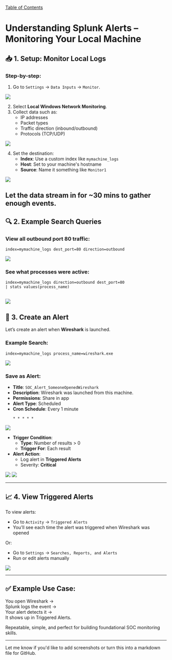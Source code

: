 [Table of Contents](https://github.com/drajaram614/SPLUNK/blob/main/README.md)

# Understanding Splunk Alerts – Monitoring Your Local Machine

## 📥 1. **Setup: Monitor Local Logs**

### Step-by-step:

1. Go to `Settings` → `Data Inputs` → `Monitor`.

![ ](img/103.png)

2. Select **Local Windows Network Monitoring**.
3. Collect data such as:
   - IP addresses
   - Packet types
   - Traffic direction (inbound/outbound)
   - Protocols (TCP/UDP)

![ ](img/104.png)

4. Set the destination:
   - **Index**: Use a custom index like `mymachine_logs`
   - **Host**: Set to your machine's hostname
   - **Source**: Name it something like `Monitor1`

![ ](img/105.png)

Let the data stream in for ~30 mins to gather enough events.
---

## 🔍 2. **Example Search Queries**

### View all outbound port 80 traffic:
```spl
index=mymachine_logs dest_port=80 direction=outbound
```

![ ](img/106.png)

### See what processes were active:
```spl
index=mymachine_logs direction=outbound dest_port=80
| stats values(process_name)
```
![ ](img/107.png)
---

## 🚨 3. **Create an Alert**

Let’s create an alert when **Wireshark** is launched.

### Example Search:
```spl
index=mymachine_logs process_name=wireshark.exe
```
![ ](img/108.png)

### Save as Alert:
- **Title**: `SOC_Alert_SomeoneOpenedWireshark`
- **Description**: Wireshark was launched from this machine.
- **Permissions**: Share in app
- **Alert Type**: Scheduled
- **Cron Schedule**: Every 1 minute  
  ```
  * * * * *
  ```
![ ](img/109.png)

- **Trigger Condition**:  
  - **Type**: Number of results > 0  
  - **Trigger For**: Each result
- **Alert Action**:  
  - Log alert in **Triggered Alerts**
  - Severity: **Critical**

![ ](img/110.png) ![ ](img/111.png)

---

## 📈 4. **View Triggered Alerts**

To view alerts:
- Go to `Activity` → `Triggered Alerts`
- You’ll see each time the alert was triggered when Wireshark was opened

Or:
- Go to `Settings` → `Searches, Reports, and Alerts`
- Run or edit alerts manually

![ ](img/112.png)

---

## ✅ Example Use Case:

You open Wireshark →  
Splunk logs the event →  
Your alert detects it →  
It shows up in Triggered Alerts.

Repeatable, simple, and perfect for building foundational SOC monitoring skills.

---

Let me know if you'd like to add screenshots or turn this into a markdown file for GitHub.